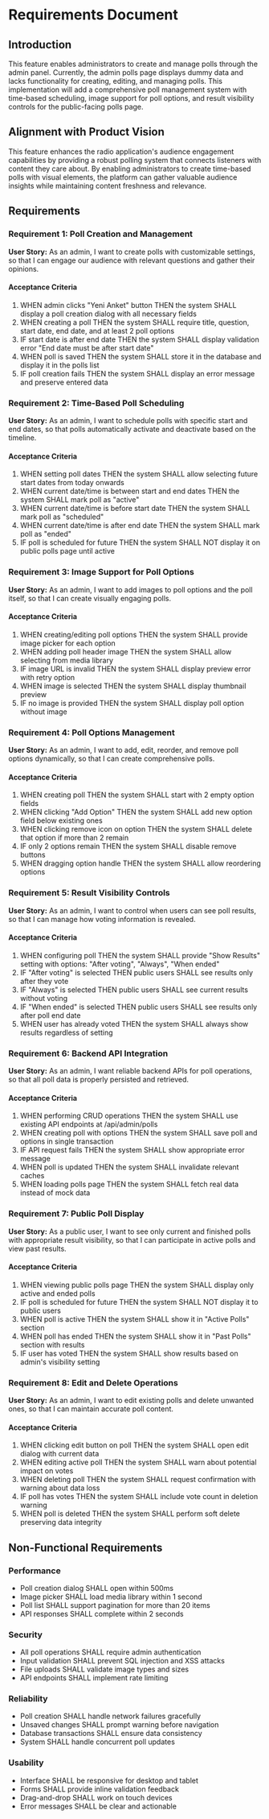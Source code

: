 # Requirements Document

## Introduction

This feature enables administrators to create and manage polls through the admin panel. Currently, the admin polls page displays dummy data and lacks functionality for creating, editing, and managing polls. This implementation will add a comprehensive poll management system with time-based scheduling, image support for poll options, and result visibility controls for the public-facing polls page.

## Alignment with Product Vision

This feature enhances the radio application's audience engagement capabilities by providing a robust polling system that connects listeners with content they care about. By enabling administrators to create time-based polls with visual elements, the platform can gather valuable audience insights while maintaining content freshness and relevance.

## Requirements

### Requirement 1: Poll Creation and Management

**User Story:** As an admin, I want to create polls with customizable settings, so that I can engage our audience with relevant questions and gather their opinions.

#### Acceptance Criteria

1. WHEN admin clicks "Yeni Anket" button THEN the system SHALL display a poll creation dialog with all necessary fields
2. WHEN creating a poll THEN the system SHALL require title, question, start date, end date, and at least 2 poll options
3. IF start date is after end date THEN the system SHALL display validation error "End date must be after start date"
4. WHEN poll is saved THEN the system SHALL store it in the database and display it in the polls list
5. IF poll creation fails THEN the system SHALL display an error message and preserve entered data

### Requirement 2: Time-Based Poll Scheduling

**User Story:** As an admin, I want to schedule polls with specific start and end dates, so that polls automatically activate and deactivate based on the timeline.

#### Acceptance Criteria

1. WHEN setting poll dates THEN the system SHALL allow selecting future start dates from today onwards
2. WHEN current date/time is between start and end dates THEN the system SHALL mark poll as "active"
3. WHEN current date/time is before start date THEN the system SHALL mark poll as "scheduled"
4. WHEN current date/time is after end date THEN the system SHALL mark poll as "ended"
5. IF poll is scheduled for future THEN the system SHALL NOT display it on public polls page until active

### Requirement 3: Image Support for Poll Options

**User Story:** As an admin, I want to add images to poll options and the poll itself, so that I can create visually engaging polls.

#### Acceptance Criteria

1. WHEN creating/editing poll options THEN the system SHALL provide image picker for each option
2. WHEN adding poll header image THEN the system SHALL allow selecting from media library
3. IF image URL is invalid THEN the system SHALL display preview error with retry option
4. WHEN image is selected THEN the system SHALL display thumbnail preview
5. IF no image is provided THEN the system SHALL display poll option without image

### Requirement 4: Poll Options Management

**User Story:** As an admin, I want to add, edit, reorder, and remove poll options dynamically, so that I can create comprehensive polls.

#### Acceptance Criteria

1. WHEN creating poll THEN the system SHALL start with 2 empty option fields
2. WHEN clicking "Add Option" THEN the system SHALL add new option field below existing ones
3. WHEN clicking remove icon on option THEN the system SHALL delete that option if more than 2 remain
4. IF only 2 options remain THEN the system SHALL disable remove buttons
5. WHEN dragging option handle THEN the system SHALL allow reordering options

### Requirement 5: Result Visibility Controls

**User Story:** As an admin, I want to control when users can see poll results, so that I can manage how voting information is revealed.

#### Acceptance Criteria

1. WHEN configuring poll THEN the system SHALL provide "Show Results" setting with options: "After voting", "Always", "When ended"
2. IF "After voting" is selected THEN public users SHALL see results only after they vote
3. IF "Always" is selected THEN public users SHALL see current results without voting
4. IF "When ended" is selected THEN public users SHALL see results only after poll end date
5. WHEN user has already voted THEN the system SHALL always show results regardless of setting

### Requirement 6: Backend API Integration

**User Story:** As an admin, I want reliable backend APIs for poll operations, so that all poll data is properly persisted and retrieved.

#### Acceptance Criteria

1. WHEN performing CRUD operations THEN the system SHALL use existing API endpoints at /api/admin/polls
2. WHEN creating poll with options THEN the system SHALL save poll and options in single transaction
3. IF API request fails THEN the system SHALL show appropriate error message
4. WHEN poll is updated THEN the system SHALL invalidate relevant caches
5. WHEN loading polls page THEN the system SHALL fetch real data instead of mock data

### Requirement 7: Public Poll Display

**User Story:** As a public user, I want to see only current and finished polls with appropriate result visibility, so that I can participate in active polls and view past results.

#### Acceptance Criteria

1. WHEN viewing public polls page THEN the system SHALL display only active and ended polls
2. IF poll is scheduled for future THEN the system SHALL NOT display it to public users
3. WHEN poll is active THEN the system SHALL show it in "Active Polls" section
4. WHEN poll has ended THEN the system SHALL show it in "Past Polls" section with results
5. IF user has voted THEN the system SHALL show results based on admin's visibility setting

### Requirement 8: Edit and Delete Operations

**User Story:** As an admin, I want to edit existing polls and delete unwanted ones, so that I can maintain accurate poll content.

#### Acceptance Criteria

1. WHEN clicking edit button on poll THEN the system SHALL open edit dialog with current data
2. WHEN editing active poll THEN the system SHALL warn about potential impact on votes
3. WHEN deleting poll THEN the system SHALL request confirmation with warning about data loss
4. IF poll has votes THEN the system SHALL include vote count in deletion warning
5. WHEN poll is deleted THEN the system SHALL perform soft delete preserving data integrity

## Non-Functional Requirements

### Performance
- Poll creation dialog SHALL open within 500ms
- Image picker SHALL load media library within 1 second
- Poll list SHALL support pagination for more than 20 items
- API responses SHALL complete within 2 seconds

### Security
- All poll operations SHALL require admin authentication
- Input validation SHALL prevent SQL injection and XSS attacks
- File uploads SHALL validate image types and sizes
- API endpoints SHALL implement rate limiting

### Reliability
- Poll creation SHALL handle network failures gracefully
- Unsaved changes SHALL prompt warning before navigation
- Database transactions SHALL ensure data consistency
- System SHALL handle concurrent poll updates

### Usability
- Interface SHALL be responsive for desktop and tablet
- Forms SHALL provide inline validation feedback
- Drag-and-drop SHALL work on touch devices
- Error messages SHALL be clear and actionable